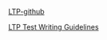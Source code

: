 [LTP-github](https://github.com/linux-test-project/ltp?tab=readme-ov-file)

[LTP Test Writing Guidelines](https://github.com/linux-test-project/ltp/wiki/Test-Writing-Guidelines)